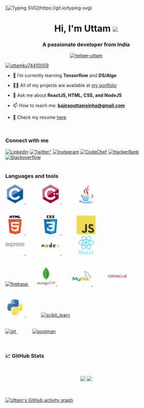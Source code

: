 [![Typing SVG](https://readme-typing-svg.herokuapp.com?size=24&width=600&lines=Welcome+To+Uttam's+GitHub+Profile!)](https://git.io/typing-svg)

<h1 align="center">Hi, I'm Uttam <img src="https://raw.githubusercontent.com/MartinHeinz/MartinHeinz/master/wave.gif" width="30px"></h1>
<h3 align="center">A passionate developer from India</h3>

<p align="center"> <a href="https://github.com/ryo-ma/github-profile-trophy"><img src="https://github-profile-trophy.vercel.app/?username=helper-uttam" alt="helper-uttam" /></a> </p>

<p align="left"> <a href="https://twitter.com/uttamku74410059" target="blank"><img src="https://img.shields.io/twitter/follow/uttamku74410059?logo=twitter&style=for-the-badge" alt="uttamku74410059" /></a> </p>

- 🌱 I’m currently learning **Tensorflow** and **DS/Algo**

- 👨‍💻 All of my projects are available at [my portfolio](http://pubgofficial.me/portfolio/)

- 💬 Ask me about **ReactJS, HTML, CSS, and NodeJS**

- 📫 How to reach me: **bajiraouttamsinha@gmail.com**

- 📄 Check my resume [here](https://drive.google.com/file/d/1ypiFXEQv0Y-wXpvI6nZPEO-tiGkEB_bx/view?usp=sharing)
<br>
<h3 align="left">Connect with me</h3>
<div align="left">
  <a href="https://www.linkedin.com/in/uttam-kumar-511a411ba/"><img alt="LinkedIn" src="https://img.shields.io/badge/linkedin-%230077B5.svg?style=for-the-badge&logo=linkedin&logoColor=white"/></a>
 <a href="https://twitter.com/uttamku74410059"><img alt=Twitter" src="https://img.shields.io/badge/Twitter-%230077B5.svg?style=for-the-badge&logo=Twitter&logoColor=#1DA1F2"/></a>
  <a href="https://www.instagram.com/_.uttam_.22/" target="_blank"><img alt="Instagram" src="https://img.shields.io/badge/Instagram-e95950?style=for-the-badge&logo=Instagram&logoColor=white" /></a>
  <a href="https://www.codechef.com/users/beginneruttam" target="_blank"><img alt="CodeChef" src="https://img.shields.io/badge/CodeChef-C4A484?style=for-the-badge&logo=CodeChef&logoColor=white" /></a>
  <a href="https://www.hackerrank.com/bajiraouttamsin1" target="_blank"> <img alt="HackerRank" src="https://img.shields.io/badge/Hackerrank-008000?style=for-the-badge&logo=HackerRank&logoColor=white" /></a>
 <a href="https://stackoverflow.com/users/15806697/uttam" target="_blank"><img alt="Stackoverflow" src="https://img.shields.io/badge/stackoverflow-ef8236?style=for-the-badge&logo=stackoverflow&logoColor=white"/></a>
</div>
<br> 
<h3 align="left">Languages and tools</h3>
<p align="left"> 
  <a href="https://www.cprogramming.com/" target="_blank"> <img src="https://raw.githubusercontent.com/devicons/devicon/master/icons/c/c-original.svg" alt="c"     width="60" height="60"/> </a> &nbsp; &nbsp; &nbsp; &nbsp; &nbsp; &nbsp;
  <a href="https://www.w3schools.com/cpp/" target="_blank"> <img src="https://raw.githubusercontent.com/devicons/devicon/master/icons/cplusplus/cplusplus-original.svg" alt="cplusplus" width="60" height="60"/> </a> &nbsp; &nbsp; &nbsp; &nbsp; &nbsp; &nbsp;
    <a href="https://www.java.com" target="_blank"> <img src="https://raw.githubusercontent.com/devicons/devicon/master/icons/java/java-original.svg" alt="java" width="60" height="60"/> </a> <br><br><br>
   <a href="https://www.w3.org/html/" target="_blank"> <img src="https://raw.githubusercontent.com/devicons/devicon/master/icons/html5/html5-original-wordmark.svg" alt="html5" width="60" height="60"/> </a> &nbsp; &nbsp; &nbsp; &nbsp; &nbsp; &nbsp;
    <a href="https://www.w3schools.com/css/" target="_blank"> <img src="https://raw.githubusercontent.com/devicons/devicon/master/icons/css3/css3-original-wordmark.svg" alt="css3" width="60" height="60"/> </a> &nbsp; &nbsp; &nbsp; &nbsp; &nbsp; &nbsp;
  <a href="https://developer.mozilla.org/en-US/docs/Web/JavaScript" target="_blank"> <img src="https://raw.githubusercontent.com/devicons/devicon/master/icons/javascript/javascript-original.svg" alt="javascript" width="60" height="60"/> </a><br>
<a href="https://expressjs.com" target="_blank"> <img src="https://raw.githubusercontent.com/devicons/devicon/master/icons/express/express-original-wordmark.svg" alt="express" width="60" height="60"/> </a> &nbsp; &nbsp; &nbsp; &nbsp; &nbsp; &nbsp;
    <a href="https://nodejs.org" target="_blank"> <img src="https://raw.githubusercontent.com/devicons/devicon/master/icons/nodejs/nodejs-original-wordmark.svg" alt="nodejs" width="60" height="60"/> </a> &nbsp; &nbsp; &nbsp; &nbsp; &nbsp; &nbsp;
  <a href="https://reactjs.org/" target="_blank"> <img src="https://raw.githubusercontent.com/devicons/devicon/master/icons/react/react-original-wordmark.svg" alt="react" width="60" height="60"/> </a> <br><br><br>
  <a href="https://firebase.google.com/" target="_blank"> <img src="https://www.vectorlogo.zone/logos/firebase/firebase-icon.svg" alt="firebase" width="60" height="60"/> </a> &nbsp &nbsp &nbsp
    <a href="https://www.mongodb.com/" target="_blank"> <img src="https://raw.githubusercontent.com/devicons/devicon/master/icons/mongodb/mongodb-original-wordmark.svg" alt="mongodb" width="60" height="60"/> </a> &nbsp; &nbsp; &nbsp; &nbsp; &nbsp; &nbsp;
    <a href="https://www.mysql.com/" target="_blank"> <img src="https://raw.githubusercontent.com/devicons/devicon/master/icons/mysql/mysql-original-wordmark.svg" alt="mysql" width="60" height="60"/> </a> &nbsp; &nbsp; &nbsp; &nbsp; &nbsp; &nbsp;
  <a href="https://www.oracle.com/" target="_blank"> <img src="https://raw.githubusercontent.com/devicons/devicon/master/icons/oracle/oracle-original.svg" alt="oracle" width="60" height="60"/> </a> <br><br><br>
    <a href="https://www.python.org" target="_blank"> <img src="https://raw.githubusercontent.com/devicons/devicon/master/icons/python/python-original.svg" alt="python" width="60" height="60"/> </a> &nbsp; &nbsp; &nbsp; &nbsp; &nbsp; &nbsp;
  <a href="https://scikit-learn.org/" target="_blank"> <img src="https://upload.wikimedia.org/wikipedia/commons/0/05/Scikit_learn_logo_small.svg" alt="scikit_learn" width="60" height="60"/> </a> <br><br><br>
  <a href="https://git-scm.com/" target="_blank"> <img src="https://www.vectorlogo.zone/logos/git-scm/git-scm-icon.svg" alt="git" width="60" height="60"/> </a> &nbsp; &nbsp; &nbsp; &nbsp; &nbsp; &nbsp;
  <a href="https://postman.com" target="_blank"> <img src="https://www.vectorlogo.zone/logos/getpostman/getpostman-icon.svg" alt="postman" width="60" height="60"/> </a> 
  <br><br><br> 
   </p>
<h3> 📈 GitHub Stats</h3>
<br>
<p align="center">
  <img width="48%" src="https://github-readme-stats.vercel.app/api?username=helper-uttam&show_icons=true&theme=radical" />
  <img width="48%" src="https://github-readme-streak-stats.herokuapp.com/?user=helper-uttam&theme=radical" />
</p>
  
<br></br>
[![Uttam's GitHub activity graph](https://activity-graph.herokuapp.com/graph?username=helper-uttam&theme=redical&hide_border=true)](https://git.io/helper-uttam)
<br></br>
